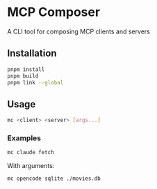 # MCP Composer

A CLI tool for composing MCP clients and servers

## Installation

```bash
pnpm install
pnpm build
pnpm link --global
```

## Usage

```bash
mc <client> <server> [args...]
```

### Examples

```bash
mc claude fetch
```

With arguments:

```bash
mc opencode sqlite ./movies.db
```
